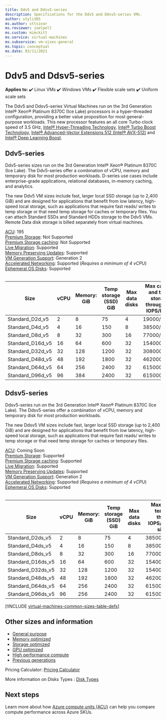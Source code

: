 ```yaml
---
title: Ddv5 and Ddsv5-series 
description: Specifications for the Ddv5 and Ddsv5-series VMs.
author: styli365
ms.author: sttsinar
ms.reviewer: joelpell
ms.custom: mimckitt
ms.service: virtual-machines
ms.subservice: vm-sizes-general
ms.topic: conceptual
ms.date: 03/11/2021
---
```


# Ddv5 and Ddsv5-series

**Applies to:** :heavy_check_mark: Linux VMs :heavy_check_mark: Windows VMs :heavy_check_mark: Flexible scale sets :heavy_check_mark: Uniform scale sets

The Ddv5 and Ddsv5-series Virtual Machines run on the 3rd Generation Intel&reg; Xeon&reg; Platinum 8370C (Ice Lake) processors in a hyper-threaded configuration, providing a better value proposition for most general-purpose workloads. This new processor features an all core Turbo clock speed of 3.5 GHz, [Intel&reg; Hyper-Threading Technology](https://www.intel.com/content/www/us/en/architecture-and-technology/hyper-threading/hyper-threading-technology.html), [Intel&reg; Turbo Boost Technology](https://www.intel.com/content/www/us/en/architecture-and-technology/turbo-boost/turbo-boost-technology.html), [Intel&reg; Advanced-Vector Extensions 512 (Intel&reg; AVX-512)](https://www.intel.com/content/www/us/en/architecture-and-technology/avx-512-overview.html) and [Intel&reg; Deep Learning Boost](https://software.intel.com/content/www/us/en/develop/topics/ai/deep-learning-boost.html).


## Ddv5-series

Ddv5-series sizes run on the 3rd Generation Intel&reg; Xeon&reg; Platinum 8370C (Ice Lake). The Ddv5-series offer a combination of vCPU, memory and temporary disk for most production workloads. D-series use cases include enterprise-grade applications, relational databases, in-memory caching, and analytics.

The new Ddv5 VM sizes include fast, larger local SSD storage (up to 2,400 GiB) and are designed for applications that benefit from low latency, high-speed local storage, such as applications that require fast reads/ writes to temp storage or that need temp storage for caches or temporary files. You can attach Standard SSDs and Standard HDDs storage to the Ddv5 VMs. Remote Data disk storage is billed separately from virtual machines.

[ACU](acu.md): 195<br>
[Premium Storage](premium-storage-performance.md): Not Supported<br>
[Premium Storage caching](premium-storage-performance.md): Not Supported<br>
[Live Migration](maintenance-and-updates.md): Supported<br>
[Memory Preserving Updates](maintenance-and-updates.md): Supported<br>
[VM Generation Support](generation-2.md): Generation 2<br>
[Accelerated Networking](../virtual-network/create-vm-accelerated-networking-cli.md): Supported (*Requires a minimum of 4 vCPU*)<br>
[Ephemeral OS Disks](ephemeral-os-disks.md): Supported <br>
<br> 

| Size | vCPU | Memory: GiB | Temp storage (SSD) GiB | Max data disks | Max cached and temp storage throughput: IOPS/MBps | Max NICs|Expected Network bandwidth (Mbps) |
|---|---|---|---|---|---|---|---|
| Standard_D2d_v5  | 2  | 8   | 75   | 4  | 19000/120   | 2 | 1000  |
| Standard_D4d_v5  | 4  | 16  | 150  | 8  | 38500/242   | 2 | 2000  |
| Standard_D8d_v5  | 8  | 32  | 300  | 16 | 77000/485   | 4 | 4000  |
| Standard_D16d_v5 | 16 | 64  | 600  | 32 | 154000/968  | 8 | 8000  |
| Standard_D32d_v5 | 32 | 128 | 1200 | 32 | 308000/1936 | 8 | 16000 |
| Standard_D48d_v5 | 48 | 192 | 1800 | 32 | 462000/2904 | 8 | 24000 |
| Standard_D64d_v5 | 64 | 256 | 2400 | 32 | 615000/3872 | 8 | 30000 |
| Standard_D96d_v5 | 96 | 384 | 2400 | 32 | 615000/3872 | 8 | 30000 |

## Ddsv5-series

Ddsv5-series run on the 3rd Generation Intel&reg; Xeon&reg; Platinum 8370C (Ice Lake). The Ddsv5-series offer a combination of vCPU, memory and temporary disk for most production workloads.

The new Ddsv5 VM sizes include fast, larger local SSD storage (up to 2,400 GiB) and are designed for applications that benefit from low latency, high-speed local storage, such as applications that require fast reads/ writes to temp storage or that need temp storage for caches or temporary files. 

[ACU](acu.md): Coming Soon<br>
[Premium Storage](premium-storage-performance.md): Supported<br>
[Premium Storage caching](premium-storage-performance.md): Supported<br>
[Live Migration](maintenance-and-updates.md): Supported<br>
[Memory Preserving Updates](maintenance-and-updates.md): Supported<br>
[VM Generation Support](generation-2.md): Generation 2<br>
[Accelerated Networking](../virtual-network/create-vm-accelerated-networking-cli.md): Supported (*Requires a minimum of 4 vCPU*)<br>
[Ephemeral OS Disks](ephemeral-os-disks.md): Supported <br>
<br> 

| Size | vCPU | Memory: GiB | Temp storage (SSD) GiB | Max data disks | Max cached and temp storage throughput: IOPS/MBps (cache size in GiB) | Max uncached disk throughput: IOPS/MBps | Max NICs|Expected Network bandwidth (Mbps) |
|---|---|---|---|---|---|---|---|---|
| Standard_D2ds_v5  | 2  | 8   | 75   | 4  | 38500/242(100)    | 6400/96    | 8000/200   | 2 | 2000  |
| Standard_D4ds_v5  | 4  | 16  | 150  | 8  | 38500/242(100)    | 6400/96    | 8000/200   | 2 | 2000  |
| Standard_D8ds_v5  | 8  | 32  | 300  | 16 | 77000/485(200)    | 12800/192  | 16000/400  | 4 | 4000  |
| Standard_D16ds_v5 | 16 | 64  | 600  | 32 | 154000/968(400)   | 25600/384  | 32000/800  | 8 | 8000  |
| Standard_D32ds_v5 | 32 | 128 | 1200 | 32 | 154000/968(400)   | 25600/384  | 32000/800  | 8 | 8000  |
| Standard_D48ds_v5 | 48 | 192 | 1800 | 32 | 462000/2904(1200) | 76800/1152 | 80000/2000 | 8 | 24000 |
| Standard_D64ds_v5 | 64 | 256 | 2400 | 32 | 615000/3872(1600) | 80000/1200 | 80000/2000 | 8 | 30000 |
| Standard_D96ds_v5 | 96 | 256 | 2400 | 32 | 615000/3872(1600) | 80000/1200 | 80000/2000 | 8 | 30000 |


[!INCLUDE [virtual-machines-common-sizes-table-defs](../../includes/virtual-machines-common-sizes-table-defs.md)]

## Other sizes and information

- [General purpose](sizes-general.md)
- [Memory optimized](sizes-memory.md)
- [Storage optimized](sizes-storage.md)
- [GPU optimized](sizes-gpu.md)
- [High performance compute](sizes-hpc.md)
- [Previous generations](sizes-previous-gen.md)

Pricing Calculator: [Pricing Calculator](https://azure.microsoft.com/pricing/calculator/)

More information on Disks Types : [Disk Types](./disks-types.md#ultra-disk)


## Next steps

Learn more about how [Azure compute units (ACU)](acu.md) can help you compare compute performance across Azure SKUs.